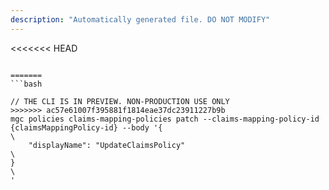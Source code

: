 ```yaml
---
description: "Automatically generated file. DO NOT MODIFY"
---
```


<<<<<<< HEAD
```cli

=======
```bash

// THE CLI IS IN PREVIEW. NON-PRODUCTION USE ONLY
>>>>>>> ac57e61007f395881f1814eae37dc23911227b9b
mgc policies claims-mapping-policies patch --claims-mapping-policy-id {claimsMappingPolicy-id} --body '{\
    "displayName": "UpdateClaimsPolicy"\
}\
'

```